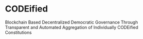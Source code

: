 # CODEified
Blockchain Based Decentralized Democratic Governance Through Transparent and Automated Aggregation of Individually CODEified Constitutions
